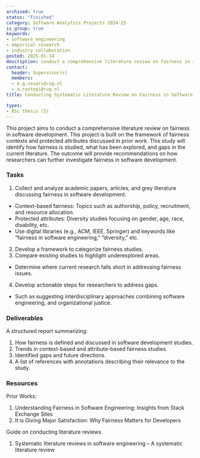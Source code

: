 ```yaml
---
archived: true
status: "Finished"
category: Software Analytics Projects 2024-25
is_group: true
keywords:
- software engineering
- empirical research
- industry collaboration
posted: 2025-01-14
description: conduct a comprehensive literature review on fairness in software development.
contact:
  header: Supervisor(s)
  members:
  - e.g.sesari@rug.nl
  - a.rastogi@rug.nl
title: Conducting Systematic Literature Review on Fairness in Software Development

types:
- BSc thesis (5)
---
```

This project aims to conduct a comprehensive literature review on fairness in software development. This project is built on the framework of fairness contexts and protected attributes discussed in prior work. This study will identify how fairness is studied, what has been explored, and gaps in the current literature. The outcome will provide recommendations on how researchers can further investigate fairness in software development.

### Tasks
1. Collect and analyze academic papers, articles, and grey literature discussing fairness in software development.
  - Context-based fairness: Topics such as authorship, policy, recruitment, and resource allocation.
  - Protected attributes: Diversity studies focusing on gender, age, race, disability, etc.
  - Use digital libraries (e.g., ACM, IEEE, Springer) and keywords like “fairness in software engineering,” “diversity,” etc.
2. Develop a framework to categorize fairness studies.
3. Compare existing studies to highlight underexplored areas.
  - Determine where current research falls short in addressing fairness issues.
4. Develop actionable steps for researchers to address gaps.
  - Such as suggesting interdisciplinary approaches combining software engineering, and organizational justice.

### Deliverables
A structured report summarizing:
1. How fairness is defined and discussed in software development studies.
2. Trends in context-based and attribute-based fairness studies.
3. Identified gaps and future directions.
4. A list of references with annotations describing their relevance to the study.

### Resources
Prior Works:
1. Understanding Fairness in Software Engineering: Insights from Stack Exchange Sites
2. It is Giving Major Satisfaction: Why Fairness Matters for Developers
   
Guide on conducting literature reviews
1. Systematic literature reviews in software engineering – A systematic literature review
